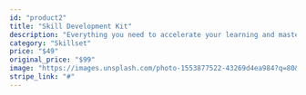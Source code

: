 ```yaml
---
id: "product2"
title: "Skill Development Kit"
description: "Everything you need to accelerate your learning and master new skills."
category: "Skillset"
price: "$49"
original_price: "$99"
image: "https://images.unsplash.com/photo-1553877522-43269d4ea984?q=80&w=2670"
stripe_link: "#"
---
```



